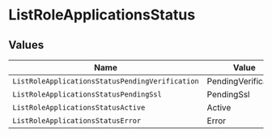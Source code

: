 # ListRoleApplicationsStatus


## Values

| Name                                            | Value                                           |
| ----------------------------------------------- | ----------------------------------------------- |
| `ListRoleApplicationsStatusPendingVerification` | PendingVerification                             |
| `ListRoleApplicationsStatusPendingSsl`          | PendingSsl                                      |
| `ListRoleApplicationsStatusActive`              | Active                                          |
| `ListRoleApplicationsStatusError`               | Error                                           |